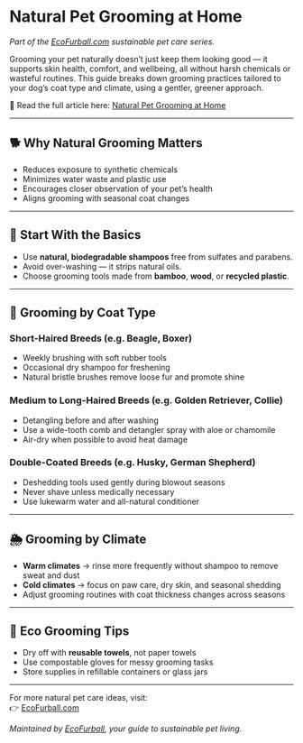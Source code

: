 # Natural Pet Grooming at Home

*Part of the [EcoFurball.com](https://ecofurball.com) sustainable pet care series.*

Grooming your pet naturally doesn’t just keep them looking good — it supports skin health, comfort, and wellbeing, all without harsh chemicals or wasteful routines. This guide breaks down grooming practices tailored to your dog’s coat type and climate, using a gentler, greener approach.

📖 Read the full article here: [Natural Pet Grooming at Home](https://ecofurball.com/natural-pet-grooming-at-home/)

---

## 🐕 Why Natural Grooming Matters

- Reduces exposure to synthetic chemicals
- Minimizes water waste and plastic use
- Encourages closer observation of your pet’s health
- Aligns grooming with seasonal coat changes

---

## 🧴 Start With the Basics

- Use **natural, biodegradable shampoos** free from sulfates and parabens.
- Avoid over-washing — it strips natural oils.
- Choose grooming tools made from **bamboo**, **wood**, or **recycled plastic**.

---

## 🐾 Grooming by Coat Type

### Short-Haired Breeds (e.g. Beagle, Boxer)

- Weekly brushing with soft rubber tools
- Occasional dry shampoo for freshening
- Natural bristle brushes remove loose fur and promote shine

### Medium to Long-Haired Breeds (e.g. Golden Retriever, Collie)

- Detangling before and after washing
- Use a wide-tooth comb and detangler spray with aloe or chamomile
- Air-dry when possible to avoid heat damage

### Double-Coated Breeds (e.g. Husky, German Shepherd)

- Deshedding tools used gently during blowout seasons
- Never shave unless medically necessary
- Use lukewarm water and all-natural conditioner

---

## 🌦️ Grooming by Climate

- **Warm climates** → rinse more frequently without shampoo to remove sweat and dust
- **Cold climates** → focus on paw care, dry skin, and seasonal shedding
- Adjust grooming routines with coat thickness changes across seasons

---

## 🧼 Eco Grooming Tips

- Dry off with **reusable towels**, not paper towels
- Use compostable gloves for messy grooming tasks
- Store supplies in refillable containers or glass jars

---

For more natural pet care ideas, visit:  
👉 [EcoFurball.com](https://ecofurball.com)

*Maintained by [EcoFurball](https://ecofurball.com), your guide to sustainable pet living.*

